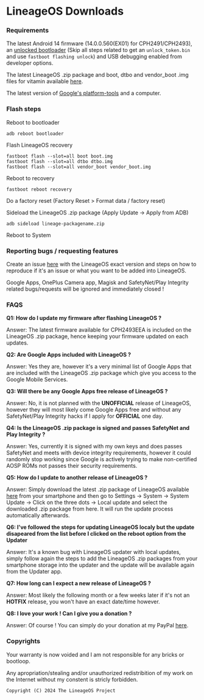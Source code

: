 # LineageOS Downloads

### Requirements
The latest Android 14 firmware (14.0.0.560(EX01) for CPH2491/CPH2493), an [unlocked bootloader](https://service.oneplus.com/in/search/search-detail?id=op588) (Skip all steps related to get an ```unlock_token.bin``` and use ```fastboot flashing unlock```) and USB debugging enabled from developer options.

The latest LineageOS .zip package and boot, dtbo and vendor_boot .img files for vitamin available [here](https://github.com/lineageos-on-vitamin/releases/releases).

The latest version of [Google's platform-tools](https://developer.android.com/tools/releases/platform-tools?hl=en#downloads) and a computer.

### Flash steps
Reboot to bootloader
```
adb reboot bootloader
```

Flash LineageOS recovery
```
fastboot flash --slot=all boot boot.img
fastboot flash --slot=all dtbo dtbo.img
fastboot flash --slot=all vendor_boot vendor_boot.img
```

Reboot to recovery
```
fastboot reboot recovery
```

Do a factory reset (Factory Reset > Format data / factory reset)

Sideload the LineageOS .zip package (Apply Update -> Apply from ADB)
```
adb sideload lineage-packagename.zip
```

Reboot to System

### Reporting bugs / requesting features
Create an issue [here](https://github.com/lineageos-on-vitamin/releases/issues) with the LineageOS exact version and steps on how to reproduce if it's an issue or what you want to be added into LineageOS.

Google Apps, OnePlus Camera app, Magisk and SafetyNet/Play Integrity related bugs/requests will be ignored and immediately closed !

### FAQS
**Q1: How do I update my firmware after flashing LineageOS ?**

Answer: The latest firmware available for CPH2493EEA is included on the LineageOS .zip package, hence keeping your firmware updated on each updates.

**Q2: Are Google Apps included with LineageOS ?**

Answer: Yes they are, however it's a very minimal list of Google Apps that are included with the LineageOS .zip package which give you access to the Google Mobile Services.

**Q3: Will there be any Google Apps free release of LineageOS ?**

Answer: No, it is not planned with the **UNOFFICIAL** release of LineageOS, however they will most likely come Google Apps free and without any SafetyNet/Play Integrity hacks if I apply for **OFFICIAL** one day.

**Q4: Is the LineageOS .zip package is signed and passes SafetyNet and Play Integrity ?**

Answer: Yes, currently it is signed with my own keys and does passes SafetyNet and meets with device integrity requirements, however it could randomly stop working since Google is actively trying to make non-certified AOSP ROMs not passes their security requirements.

**Q5: How do I update to another release of LineageOS ?**

Answer: Simply download the latest .zip package of LineageOS available [here](https://github.com/lineageos-on-vitamin/releases/releases) from your smartphone and then go to Settings -> System -> System Update -> Click on the three dots -> Local update and select the downloaded .zip package from here. It will run the update process automatically afterwards.

**Q6: I've followed the steps for updating LineageOS localy but the update disapeared from the list before I clicked on the reboot option from the Updater**

Answer: It's a known bug with LineageOS updater with local updates, simply follow again the steps to add the LineageOS .zip packages from your smartphone storage into the updater and the update will be available again from the Updater app.

**Q7: How long can I expect a new release of LineageOS ?**

Answer: Most likely the following month or a few weeks later if it's not an **HOTFIX** release, you won't have an exact date/time however.

**Q8: I love your work ! Can I give you a donation ?**

Answer: Of course ! You can simply do your donation at my PayPal [here](https://paypal.me/eliasgheeraert).

### Copyrights
Your warranty is now voided and I am not responsible for any bricks or bootloop.

Any apropriation/stealing and/or unauthorized redistribition of my work on the Internet without my constent is stricly forbidden.

```
Copyright (C) 2024 The LineageOS Project
```
